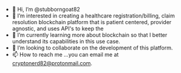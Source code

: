 - 👋 Hi, I’m @stubborngoat82
- 👀 I’m interested in creating a healthcare registration/billing, claim resolution blockchain platform that is patient centered, provider agnostic, and uses API's to keep the
- 🌱 I’m currently learning more about blockchain so that I better understand its capabilities in this use case.
- 💞️ I’m looking to collaborate on the development of this platform.
- 📫 How to reach me ...you can email me at cryptonerd82@protonmail.com.

<!---
stubborngoat82/stubborngoat82 is a ✨ special ✨ repository because its `README.md` (this file) appears on your GitHub profile.
You can click the Preview link to take a look at your changes.
--->
